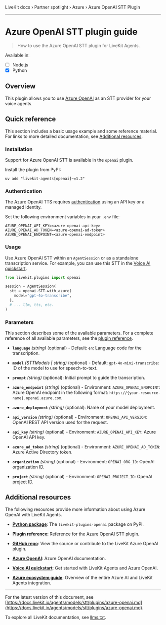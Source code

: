 LiveKit docs › Partner spotlight › Azure › Azure OpenAI STT Plugin

---

# Azure OpenAI STT plugin guide

> How to use the Azure OpenAI STT plugin for LiveKit Agents.

Available in:
- [ ] Node.js
- [x] Python

## Overview

This plugin allows you to use [Azure OpenAI](https://azure.microsoft.com/en-us/products/ai-services/openai-service/) as an STT provider for your voice agents.

## Quick reference

This section includes a basic usage example and some reference material. For links to more detailed documentation, see [Additional resources](#additional-resources).

### Installation

Support for Azure OpenAI STT is available in the `openai` plugin.

Install the plugin from PyPI:

```shell
uv add "livekit-agents[openai]~=1.2"

```

### Authentication

The Azure OpenAI TTS requires [authentication](https://learn.microsoft.com/en-us/azure/api-management/api-management-authenticate-authorize-azure-openai) using an API key or a managed identity.

Set the following environment variables in your `.env` file:

```shell
AZURE_OPENAI_API_KEY=<azure-openai-api-key>
AZURE_OPENAI_AD_TOKEN=<azure-openai-ad-token>
AZURE_OPENAI_ENDPOINT=<azure-openai-endpoint>

```

### Usage

Use Azure OpenAI STT within an `AgentSession` or as a standalone transcription service. For example, you can use this STT in the [Voice AI quickstart](https://docs.livekit.io/agents/start/voice-ai.md).

```python
from livekit.plugins import openai

session = AgentSession(
  stt = openai.STT.with_azure(
    model="gpt-4o-transcribe",
  ),
  # ... llm, tts, etc.
)

```

### Parameters

This section describes some of the available parameters. For a complete reference of all available parameters, see the [plugin reference](https://docs.livekit.io/reference/python/livekit/plugins/openai/index.html.md#livekit.plugins.openai.STT.with_azure).

- **`language`** _(string)_ (optional) - Default: `en`: Language code for the transcription.

- **`model`** _(STTModels | string)_ (optional) - Default: `gpt-4o-mini-transcribe`: ID of the model to use for speech-to-text.

- **`prompt`** _(string)_ (optional): Initial prompt to guide the transcription.

- **`azure_endpoint`** _(string)_ (optional) - Environment: `AZURE_OPENAI_ENDPOINT`: Azure OpenAI endpoint in the following format: `https://{your-resource-name}.openai.azure.com`.

- **`azure_deployment`** _(string)_ (optional): Name of your model deployment.

- **`api_version`** _(string)_ (optional) - Environment: `OPENAI_API_VERSION`: OpenAI REST API version used for the request.

- **`api_key`** _(string)_ (optional) - Environment: `AZURE_OPENAI_API_KEY`: Azure OpenAI API key.

- **`azure_ad_token`** _(string)_ (optional) - Environment: `AZURE_OPENAI_AD_TOKEN`: Azure Active Directory token.

- **`organization`** _(string)_ (optional) - Environment: `OPENAI_ORG_ID`: OpenAI organization ID.

- **`project`** _(string)_ (optional) - Environment: `OPENAI_PROJECT_ID`: OpenAI project ID.

## Additional resources

The following resources provide more information about using Azure OpenAI with LiveKit Agents.

- **[Python package](https://pypi.org/project/livekit-plugins-openai/)**: The `livekit-plugins-openai` package on PyPI.

- **[Plugin reference](https://docs.livekit.io/reference/python/v1/livekit/plugins/openai/index.html.md#livekit.plugins.openai.STT.with_azure)**: Reference for the Azure OpenAI STT plugin.

- **[GitHub repo](https://github.com/livekit/agents/tree/main/livekit-plugins/livekit-plugins-openai)**: View the source or contribute to the LiveKit Azure OpenAI plugin.

- **[Azure OpenAI](https://learn.microsoft.com/en-us/azure/ai-services/openai/)**: Azure OpenAI documentation.

- **[Voice AI quickstart](https://docs.livekit.io/agents/start/voice-ai.md)**: Get started with LiveKit Agents and Azure OpenAI.

- **[Azure ecosystem guide](https://docs.livekit.io/agents/integrations/azure.md)**: Overview of the entire Azure AI and LiveKit Agents integration.

---


For the latest version of this document, see [https://docs.livekit.io/agents/models/stt/plugins/azure-openai.md](https://docs.livekit.io/agents/models/stt/plugins/azure-openai.md).

To explore all LiveKit documentation, see [llms.txt](https://docs.livekit.io/llms.txt).